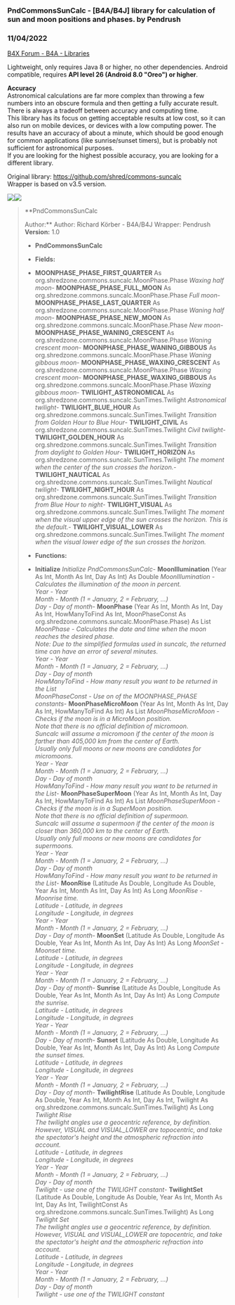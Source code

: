 ### PndCommonsSunCalc - [B4A/B4J] library for calculation of sun and moon positions and phases. by Pendrush
### 11/04/2022
[B4X Forum - B4A - Libraries](https://www.b4x.com/android/forum/threads/143944/)

Lightweight, only requires Java 8 or higher, no other dependencies. Android compatible, requires **API level 26 (Android 8.0 "Oreo") or higher**.  
  
**Accuracy**  
Astronomical calculations are far more complex than throwing a few numbers into an obscure formula and then getting a fully accurate result. There is always a tradeoff between accuracy and computing time.  
This library has its focus on getting acceptable results at low cost, so it can also run on mobile devices, or devices with a low computing power. The results have an accuracy of about a minute, which should be good enough for common applications (like sunrise/sunset timers), but is probably not sufficient for astronomical purposes.  
If you are looking for the highest possible accuracy, you are looking for a different library.  
  
Original library: <https://github.com/shred/commons-suncalc>  
Wrapper is based on v3.5 version.  
  
![](https://www.b4x.com/android/forum/attachments/135640)![](https://www.b4x.com/android/forum/attachments/135639)  
  
> **PndCommonsSunCalc  
>   
> Author:** Author: Richard Körber - B4A/B4J Wrapper: Pendrush  
> **Version:** 1.0  
>
> - **PndCommonsSunCalc**
>
> - **Fields:**
>
> - **MOONPHASE\_PHASE\_FIRST\_QUARTER** As org.shredzone.commons.suncalc.MoonPhase.Phase
> *Waxing half moon*- **MOONPHASE\_PHASE\_FULL\_MOON** As org.shredzone.commons.suncalc.MoonPhase.Phase
> *Full moon*- **MOONPHASE\_PHASE\_LAST\_QUARTER** As org.shredzone.commons.suncalc.MoonPhase.Phase
> *Waning half moon*- **MOONPHASE\_PHASE\_NEW\_MOON** As org.shredzone.commons.suncalc.MoonPhase.Phase
> *New moon*- **MOONPHASE\_PHASE\_WANING\_CRESCENT** As org.shredzone.commons.suncalc.MoonPhase.Phase
> *Waning crescent moon*- **MOONPHASE\_PHASE\_WANING\_GIBBOUS** As org.shredzone.commons.suncalc.MoonPhase.Phase
> *Waning gibbous moon*- **MOONPHASE\_PHASE\_WAXING\_CRESCENT** As org.shredzone.commons.suncalc.MoonPhase.Phase
> *Waxing crescent moon*- **MOONPHASE\_PHASE\_WAXING\_GIBBOUS** As org.shredzone.commons.suncalc.MoonPhase.Phase
> *Waxing gibbous moon*- **TWILIGHT\_ASTRONOMICAL** As org.shredzone.commons.suncalc.SunTimes.Twilight
> *Astronomical twilight*- **TWILIGHT\_BLUE\_HOUR** As org.shredzone.commons.suncalc.SunTimes.Twilight
> *Transition from Golden Hour to Blue Hour*- **TWILIGHT\_CIVIL** As org.shredzone.commons.suncalc.SunTimes.Twilight
> *Civil twilight*- **TWILIGHT\_GOLDEN\_HOUR** As org.shredzone.commons.suncalc.SunTimes.Twilight
> *Transition from daylight to Golden Hour*- **TWILIGHT\_HORIZON** As org.shredzone.commons.suncalc.SunTimes.Twilight
> *The moment when the center of the sun crosses the horizon.*- **TWILIGHT\_NAUTICAL** As org.shredzone.commons.suncalc.SunTimes.Twilight
> *Nautical twilight*- **TWILIGHT\_NIGHT\_HOUR** As org.shredzone.commons.suncalc.SunTimes.Twilight
> *Transition from Blue Hour to night*- **TWILIGHT\_VISUAL** As org.shredzone.commons.suncalc.SunTimes.Twilight
> *The moment when the visual upper edge of the sun crosses the horizon. This is the default.*- **TWILIGHT\_VISUAL\_LOWER** As org.shredzone.commons.suncalc.SunTimes.Twilight
> *The moment when the visual lower edge of the sun crosses the horizon.*
> - **Functions:**
>
> - **Initialize**
> *Initialize PndCommonsSunCalc*- **MoonIllumination** (Year As Int, Month As Int, Day As Int) As Double
> *MoonIllumination - Calculates the illumination of the moon in percent.  
>  Year - Year  
>  Month - Month (1 = January, 2 = February, …)  
>  Day - Day of month*- **MoonPhase** (Year As Int, Month As Int, Day As Int, HowManyToFind As Int, MoonPhaseConst As org.shredzone.commons.suncalc.MoonPhase.Phase) As List
> *MoonPhase - Calculates the date and time when the moon reaches the desired phase.  
>  Note: Due to the simplified formulas used in suncalc, the returned time can have an error of several minutes.  
>  Year - Year  
>  Month - Month (1 = January, 2 = February, …)  
>  Day - Day of month  
>  HowManyToFind - How many result you want to be returned in the List  
>  MoonPhaseConst - Use on of the MOONPHASE\_PHASE constants*- **MoonPhaseMicroMoon** (Year As Int, Month As Int, Day As Int, HowManyToFind As Int) As List
> *MoonPhaseMicroMoon - Checks if the moon is in a MicroMoon position.  
>  Note that there is no official definition of micromoon.  
>  Suncalc will assume a micromoon if the center of the moon is farther than 405,000 km from the center of Earth.  
>  Usually only full moons or new moons are candidates for micromoons.  
>  Year - Year  
>  Month - Month (1 = January, 2 = February, …)  
>  Day - Day of month  
>  HowManyToFind - How many result you want to be returned in the List*- **MoonPhaseSuperMoon** (Year As Int, Month As Int, Day As Int, HowManyToFind As Int) As List
> *MoonPhaseSuperMoon - Checks if the moon is in a SuperMoon position.  
>  Note that there is no official definition of supermoon.  
>  Suncalc will assume a supermoon if the center of the moon is closer than 360,000 km to the center of Earth.  
>  Usually only full moons or new moons are candidates for supermoons.  
>  Year - Year  
>  Month - Month (1 = January, 2 = February, …)  
>  Day - Day of month  
>  HowManyToFind - How many result you want to be returned in the List*- **MoonRise** (Latitude As Double, Longitude As Double, Year As Int, Month As Int, Day As Int) As Long
> *MoonRise - Moonrise time.  
>  Latitude - Latitude, in degrees  
>  Longitude - Longitude, in degrees  
>  Year - Year  
>  Month - Month (1 = January, 2 = February, …)  
>  Day - Day of month*- **MoonSet** (Latitude As Double, Longitude As Double, Year As Int, Month As Int, Day As Int) As Long
> *MoonSet - Moonset time.  
>  Latitude - Latitude, in degrees  
>  Longitude - Longitude, in degrees  
>  Year - Year  
>  Month - Month (1 = January, 2 = February, …)  
>  Day - Day of month*- **Sunrise** (Latitude As Double, Longitude As Double, Year As Int, Month As Int, Day As Int) As Long
> *Compute the sunrise.  
>  Latitude - Latitude, in degrees  
>  Longitude - Longitude, in degrees  
>  Year - Year  
>  Month - Month (1 = January, 2 = February, …)  
>  Day - Day of month*- **Sunset** (Latitude As Double, Longitude As Double, Year As Int, Month As Int, Day As Int) As Long
> *Compute the sunset times.  
>  Latitude - Latitude, in degrees  
>  Longitude - Longitude, in degrees  
>  Year - Year  
>  Month - Month (1 = January, 2 = February, …)  
>  Day - Day of month*- **TwilightRise** (Latitude As Double, Longitude As Double, Year As Int, Month As Int, Day As Int, Twilight As org.shredzone.commons.suncalc.SunTimes.Twilight) As Long
> *Twilight Rise  
>  The twilight angles use a geocentric reference, by definition.  
>  However, VISUAL and VISUAL\_LOWER are topocentric, and take the spectator's height and the atmospheric refraction into account.  
>  Latitude - Latitude, in degrees  
>  Longitude - Longitude, in degrees  
>  Year - Year  
>  Month - Month (1 = January, 2 = February, …)  
>  Day - Day of month  
>  Twilight - use one of the TWILIGHT constant*- **TwilightSet** (Latitude As Double, Longitude As Double, Year As Int, Month As Int, Day As Int, TwilightConst As org.shredzone.commons.suncalc.SunTimes.Twilight) As Long
> *Twilight Set  
>  The twilight angles use a geocentric reference, by definition.  
>  However, VISUAL and VISUAL\_LOWER are topocentric, and take the spectator's height and the atmospheric refraction into account.  
>  Latitude - Latitude, in degrees  
>  Longitude - Longitude, in degrees  
>  Year - Year  
>  Month - Month (1 = January, 2 = February, …)  
>  Day - Day of month  
>  Twilight - use one of the TWILIGHT constant*
